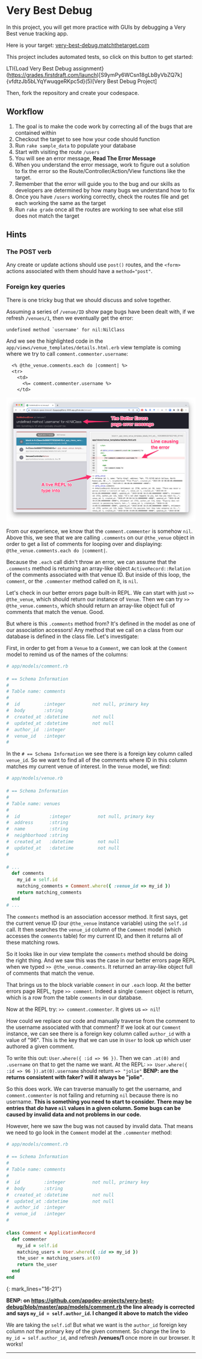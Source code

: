 # Very Best Debug

In this project, you will get more practice with GUIs by debugging a Very Best venue tracking app.

Here is your target: [very-best-debug.matchthetarget.com](https://very-best-debug.matchthetarget.com/)

This project includes automated tests, so click on this button to get started:

LTI{Load Very Best Debug assignment}(https://grades.firstdraft.com/launch)[S9ymPy6WCsn18gLbByVbZQ7k]{vfdtzJb5bLYqYwuqgeRKpc5d}(5)[Very Best Debug Project]

Then, fork the repository and create your codespace.

## Workflow

1. The goal is to make the code work by correcting all of the bugs that are contained within
1. Checkout the target to see how your code should function
1. Run `rake sample_data` to populate your database
1. Start with visiting the route `/users`
1. You will see an error message, **Read The Error Message**
1. When you understand the error message, work to figure out a solution to fix the error so the Route/Controller/Action/View functions like the target.
1. Remember that the error will guide you to the bug and our skills as developers are determined by how many bugs we understand how to fix
1. Once you have `/users` working correctly, check the routes file and get each working the same as the target
1. Run `rake grade` once all the routes are working to see what else still does not match the target

## Hints

### The POST verb

Any create or update actions should use `post()` routes, and the `<form>` actions associated with them should have a `method="post"`.

### Foreign key queries

There is one tricky bug that we should discuss and solve together.

Assuming a series of `/venue/ID` show page bugs have been dealt with, if we refresh `/venues/1`, then we eventually get the error:

```
undefined method `username' for nil:NilClass
```

And we see the highlighted code in the `app/views/venue_templates/details.html.erb` view template is coming where we try to call `comment.commenter.username`:

```erb
  <% @the_venue.comments.each do |comment| %>
  <tr>
    <td>
      <%= comment.commenter.username %>
    </td>
```

![](/assets/better-errors-venue-comments-bug.png)

From our experience, we know that the `comment.commenter` is somehow `nil`. Above this, we see that we are calling `.comments` on our `@the_venue` object in order to get a list of comments for looping over and displaying: `@the_venue.comments.each do |comment|`.

Because the `.each` call didn't throw an error, we can assume that the `.comments` method is returning an array-like object `ActiveRecord::Relation` of the comments associated with that venue ID. But inside of this loop, the `comment`, or the `.commenter` method called on it, is `nil`.

Let's check in our better errors page built-in REPL. We can start with just `>> @the_venue`, which should return our instance of `Venue`. Then we can try `>> @the_venue.comments`, which should return an array-like object full of comments that match the venue. Good. 

But where is this `.comments` method from? It's defined in the model as one of our association accessors! Any method that we call on a class from our database is defined in the class file. Let's investigate:

First, in order to get from a `Venue` to a `Comment`, we can look at the `Comment` model to remind us of the names of the columns:

```ruby
# app/models/comment.rb

# == Schema Information
#
# Table name: comments
#
#  id         :integer          not null, primary key
#  body       :string
#  created_at :datetime         not null
#  updated_at :datetime         not null
#  author_id  :integer
#  venue_id   :integer
#
```

In the `# == Schema Information` we see there is a foreign key column called `venue_id`. So we want to find all of the comments where ID in this column matches my current venue of interest. In the `Venue` model, we find:

```ruby
# app/models/venue.rb

# == Schema Information
#
# Table name: venues
#
#  id           :integer          not null, primary key
#  address      :string
#  name         :string
#  neighborhood :string
#  created_at   :datetime         not null
#  updated_at   :datetime         not null
#

# ...
  def comments
    my_id = self.id
    matching_comments = Comment.where({ :venue_id => my_id })
    return matching_comments
  end
# ...
```

The `comments` method is an association accessor method. It first says, get the current venue ID (our `@the_venue` instance variable) using the `self.id` call. It then searches the `venue_id` column of the `Comment` model (which accesses the `comments` table) for my current ID, and then it returns all of these matching rows.

So it looks like in our view template the `comments` method should be doing the right thing. And we saw this was the case in our better errors page REPL when we typed `>> @the_venue.comments`. It returned an array-like object full of comments that match the venue.

That brings us to the block variable `comment` in our `.each` loop. At the better errors page REPL, type `>> comment`. Indeed a single `Comment` object is return, which is a row from the table `comments` in our database.

Now at the REPL try: `>> comment.commenter`. It gives us `=> nil`! 

How could we replace our code and manually traverse from the comment to the username associated with that comment? If we look at our `Comment` instance, we can see there is a foreign key column called `author_id` with a value of "96". This is the key that we can use in `User` to look up which user authored a given comment. 

To write this out: `User.where({ :id => 96 })`. Then we can `.at(0)` and `.username` on that to get the name we want. At the REPL: `>> User.where({ :id => 96 }).at(0).username` should return `=> "jolie"` **BENP: are the returns consistent with faker? will it always be "jolie"**. 

So this does work. We can traverse manually to get the username, and `comment.commenter` is not failing and returning `nil` because there is no username. **This is something you need to start to consider. There may be entries that *do* have `nil` values in a given column. Some bugs can be caused by invalid data and not problems in our code.**

However, here we saw the bug was not caused by invalid data. That means we need to go look in the `Comment` model at the `.commenter` method:

```ruby
# app/models/comment.rb

# == Schema Information
#
# Table name: comments
#
#  id         :integer          not null, primary key
#  body       :string
#  created_at :datetime         not null
#  updated_at :datetime         not null
#  author_id  :integer
#  venue_id   :integer
#

class Comment < ApplicationRecord
  def commenter
    my_id = self.id
    matching_users = User.where({ :id => my_id })
    the_user = matching_users.at(0)
    return the_user
  end
end
```
{: mark_lines="16-21"}

**BENP: on https://github.com/appdev-projects/very-best-debug/blob/master/app/models/comment.rb the line already is corrected and says `my_id = self.author_id`. I changed it above to match the video**

We are taking the `self.id`! But what we want is the `author_id` foreign key column *not* the primary key of the given comment. So change the line to `my_id = self.author_id`, and refresh **/venues/1** once more in our browser. It works!

---
